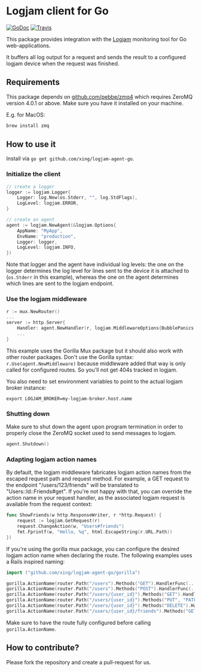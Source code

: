 # Logjam client for Go

[![GoDoc](https://godoc.org/github.com/xing/logjam-agent-go?status.svg)](https://godoc.org/github.com/xing/logjam-agent-go)
[![Travis](https://travis-ci.org/xing/logjam-agent-go.svg?branch=master)](https://travis-ci.org/github/xing/logjam-agent-go)

This package provides integration with the [Logjam](https://github.com/skaes/logjam_core)
monitoring tool for Go web-applications.

It buffers all log output for a request and sends the result to a configured logjam device
when the request was finished.


## Requirements
This package depends on [github.com/pebbe/zmq4](https://github.com/pebbe/zmq4) which
requires ZeroMQ version 4.0.1 or above. Make sure you have it installed on your machine.

E.g. for MacOS:
```bash
brew install zmq
```

## How to use it
Install via `go get github.com/xing/logjam-agent-go`.

### Initialize the client

```go
// create a logger
logger := logjam.Logger{
	Logger: log.New(os.Stderr, "", log.StdFlags),
	LogLevel: logjam.ERROR,
}

// create an agent
agent := logjam.NewAgent(&logjam.Options{
	AppName: "MyApp",
	EnvName: "production",
	Logger: logger,
	LogLevel: logjam.INFO,
})
```

Note that logger and the agent have individual log levels: the one on the logger
determines the log level for lines sent to the device it is attached to (`os.Stderr` in
this example), whereas the one on the agent determines which lines are sent to the logjam
endpoint.

### Use the logjam middleware

```go
r := mux.NewRouter()
...
server := http.Server{
	Handler: agent.NewHandler(r, logjam.MiddlewareOptions{BubblePanics: false})
	...
}
```

This example uses the Gorilla Mux package but it should also work with other router
packages. Don't use the Gorilla syntax: `r.Use(agent.NewMiddleware)` because middleware
added that way is only called for configured routes. So you'll not get 404s tracked
in logjam.

You also need to set environment variables to point to the actual logjam broker instance:

`export LOGJAM_BROKER=my-logjam-broker.host.name`

### Shutting down

Make sure to shut down the agent upon program termination in order to properly close the
ZeroMQ socket used to send messages to logjam.

```go
agent.Shutdown()
```

### Adapting logjam action names

By default, the logjam middleware fabricates logjam action names from the escaped request
path and request method. For example, a GET request to the endpoint "/users/123/friends"
will be translated to "Users::Id::Friends#get". If you're not happy with that, you can
override the action name in your request handler, as the associated logjam request is
available from the request context:

```go
func ShowFriends(w http.ResponseWriter, r *http.Request) {
	request := logjam.GetRequest(r)
	request.ChangeAction(w, "Users#friends")
	fmt.Fprintf(w, "Hello, %q", html.EscapeString(r.URL.Path))
})
```

If you're using the gorilla mux package, you can configure the desired logjam action name
when declaring the route. The following examples uses a Rails inspired naming:

```go
import ("github.com/xing/logjam-agent-go/gorilla")

gorilla.ActionName(router.Path("/users").Methods("GET").HandlerFunc(...), "Users#index")
gorilla.ActionName(router.Path("/users").Methods("POST").HandlerFunc(...), "Users#create")
gorilla.ActionName(router.Path("/users/{user_id}").Methods("GET").HandlerFunc(...), "Users#show")
gorilla.ActionName(router.Path("/users/{user_id}").Methods("PUT", "PATCH").HandlerFunc(...), "Users#update")
gorilla.ActionName(router.Path("/users/{user_id}").Methods("DELETE").HandlerFunc(...), "Users#destroy")
gorilla.ActionName(router.Path("/users/{user_id}/friends").Methods("GET").HandlerFunc(...), "Users#friends")
```

Make sure to have the route fully configured before calling `gorilla.ActionName`.


## How to contribute?
Please fork the repository and create a pull-request for us.
